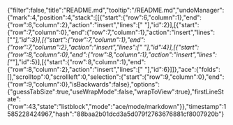 {"filter":false,"title":"README.md","tooltip":"/README.md","undoManager":{"mark":4,"position":4,"stack":[[{"start":{"row":6,"column":1},"end":{"row":6,"column":2},"action":"insert","lines":[" "],"id":2}],[{"start":{"row":7,"column":0},"end":{"row":7,"column":1},"action":"insert","lines":["*"],"id":3}],[{"start":{"row":7,"column":1},"end":{"row":7,"column":2},"action":"insert","lines":[" "],"id":4}],[{"start":{"row":8,"column":0},"end":{"row":8,"column":1},"action":"insert","lines":["*"],"id":5}],[{"start":{"row":8,"column":1},"end":{"row":8,"column":2},"action":"insert","lines":[" "],"id":6}]]},"ace":{"folds":[],"scrolltop":0,"scrollleft":0,"selection":{"start":{"row":9,"column":0},"end":{"row":9,"column":0},"isBackwards":false},"options":{"guessTabSize":true,"useWrapMode":false,"wrapToView":true},"firstLineState":{"row":43,"state":"listblock","mode":"ace/mode/markdown"}},"timestamp":1585228424967,"hash":"88baa2b01dcd3a5d079f2763676881cf8007920b"}